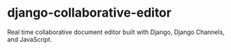 # django-collaborative-editor
Real time collaborative document editor built with Django, Django Channels, and JavaScript.
